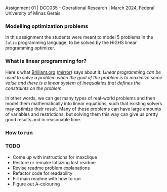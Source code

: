 Assignment 01 | DCC035 - Operational Research | March 2024, Federal University of Minas Gerais

### Modelling optimization problems
In this assignment the students were meant to model 5 problems in the `Julia` programming language, to be solved by the HiGHS linear programming optimizer.

### What is linear programming for?
Here's what [Brilliant.org](https://brilliant.org/wiki/linear-programming/) ([mirror](https://web.archive.org/web/20240602224450/https://brilliant.org/wiki/linear-programming/)) says about it: *Linear programming can be used to solve a problem when the goal of the problem is to maximize some value and there is a linear system of inequalities that defines the constraints on the problem.*

In other words, we can get many types of real-world problems and then model them mathematically into linear equations, such that existing solvers may optimize their result. Many of these problems can have large amounts of variables and restrictions, but solving them this way can give us pretty good results and in reasonable time.

### How to run

### TODO
- Come up with instructions for maxclique
- Restore or remake lotsizing lost readme
- Revise readme problem explanations
- Refactor code for readability
- Fill main readme with how to run
- Figure out A-colouring